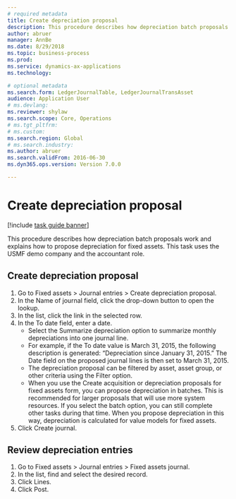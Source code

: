 ```yaml
---
# required metadata 
title: Create depreciation proposal
description: This procedure describes how depreciation batch proposals work and explains how to propose depreciation for fixed assets. 
author: abruer
manager: AnnBe 
ms.date: 8/29/2018
ms.topic: business-process 
ms.prod:  
ms.service: dynamics-ax-applications 
ms.technology:  

# optional metadata 
ms.search.form: LedgerJournalTable, LedgerJournalTransAsset   
audience: Application User 
# ms.devlang:
ms.reviewer: shylaw
ms.search.scope: Core, Operations 
# ms.tgt_pltfrm:  
# ms.custom:  
ms.search.region: Global
# ms.search.industry: 
ms.author: abruer
ms.search.validFrom: 2016-06-30 
ms.dyn365.ops.version: Version 7.0.0

---
```


# Create depreciation proposal

[!include [task guide banner](../../includes/task-guide-banner.md)]

This procedure describes how depreciation batch proposals work and explains how to propose depreciation for fixed assets. This task uses the USMF demo company and the accountant role.


## Create depreciation proposal
1. Go to Fixed assets > Journal entries > Create depreciation proposal.
2. In the Name of journal field, click the drop-down button to open the lookup.
3. In the list, click the link in the selected row.
4. In the To date field, enter a date.
    * Select the Summarize depreciation option to summarize monthly depreciations into one journal line.  
    * For example, if the To date value is March 31, 2015, the following description is generated: “Depreciation since January 31, 2015.” The Date field on the proposed journal lines is then set to March 31, 2015.  
    * The depreciation proposal can be filtered by asset, asset group, or other criteria using the Filter option.  
    * When you use the Create acquisition or depreciation proposals for fixed assets form, you can propose depreciation in batches. This is recommended for larger proposals that will use more system resources. If you select the batch option, you can still complete other tasks during that time. When you propose depreciation in this way, depreciation is calculated for value models for fixed assets.  
5. Click Create journal.

## Review depreciation entries
1. Go to Fixed assets > Journal entries > Fixed assets journal.
2. In the list, find and select the desired record.
3. Click Lines.
4. Click Post.

